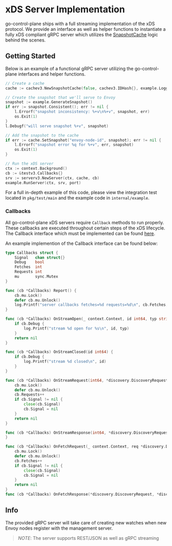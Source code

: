 # xDS Server Implementation

go-control-plane ships with a full streaming implementation of the xDS protocol. We provide an interface as well as helper functions to instantiate a fully xDS compliant gRPC server which utilizes the [SnapshotCache](Snapshot.md) logic behind the scenes.

## Getting Started

Below is an example of a functional gRPC server utilizing the go-control-plane interfaces and helper functions.

```go
// Create a cache
cache := cachev3.NewSnapshotCache(false, cachev3.IDHash{}, example.Logger{})

// Create the snapshot that we'll serve to Envoy
snapshot := example.GenerateSnapshot()
if err := snapshot.Consistent(); err != nil {
    l.Errorf("snapshot inconsistency: %+v\n%+v", snapshot, err)
    os.Exit(1)
}
l.Debugf("will serve snapshot %+v", snapshot)

// Add the snapshot to the cache
if err := cache.SetSnapshot("envoy-node-id", snapshot); err != nil {
    l.Errorf("snapshot error %q for %+v", err, snapshot)
    os.Exit(1)
}

// Run the xDS server
ctx := context.Background()
cb := &testv3.Callbacks{}
srv := serverv3.NewServer(ctx, cache, cb)
example.RunServer(ctx, srv, port)
```

For a full in-depth example of this code, please view the integration test located in `pkg/test/main` and the example code in `internal/example`.

### Callbacks

All go-control-plane xDS servers require `Callback` methods to run properly. These callbacks are executed throughout certain steps of the xDS lifecycle. The Callback interface which must be implemented can be found [here](https://godoc.org/github.com/durd07/go-control-plane/pkg/server/v2#Callbacks).

An example implemention of the Callback interface can be found below:
```go
type Callbacks struct {
	Signal   chan struct{}
	Debug    bool
	Fetches  int
	Requests int
	mu       sync.Mutex
}

func (cb *Callbacks) Report() {
	cb.mu.Lock()
	defer cb.mu.Unlock()
	log.Printf("server callbacks fetches=%d requests=%d\n", cb.Fetches, cb.Requests)
}

func (cb *Callbacks) OnStreamOpen(_ context.Context, id int64, typ string) error {
	if cb.Debug {
		log.Printf("stream %d open for %s\n", id, typ)
	}
	return nil
}

func (cb *Callbacks) OnStreamClosed(id int64) {
	if cb.Debug {
		log.Printf("stream %d closed\n", id)
	}
}

func (cb *Callbacks) OnStreamRequest(int64, *discovery.DiscoveryRequest) error {
	cb.mu.Lock()
	defer cb.mu.Unlock()
	cb.Requests++
	if cb.Signal != nil {
		close(cb.Signal)
		cb.Signal = nil
	}
	return nil
}

func (cb *Callbacks) OnStreamResponse(int64, *discovery.DiscoveryRequest, *discovery.DiscoveryResponse) {
}

func (cb *Callbacks) OnFetchRequest(_ context.Context, req *discovery.DiscoveryRequest) error {
	cb.mu.Lock()
	defer cb.mu.Unlock()
	cb.Fetches++
	if cb.Signal != nil {
		close(cb.Signal)
		cb.Signal = nil
	}
	return nil
}
func (cb *Callbacks) OnFetchResponse(*discovery.DiscoveryRequest, *discovery.DiscoveryResponse) {}
```

## Info

The provided gRPC server will take care of creating new watches when new Envoy nodes register with the management server.

> *NOTE*: The server supports REST/JSON as well as gRPC streaming

